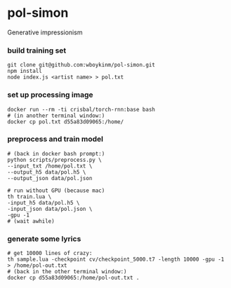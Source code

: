 # pol-simon
Generative impressionism

### build training set
```
git clone git@github.com:wboykinm/pol-simon.git
npm install
node index.js <artist name> > pol.txt
```

### set up processing image
```
docker run --rm -ti crisbal/torch-rnn:base bash
# (in another terminal window:)
docker cp pol.txt d55a83d09065:/home/
```

### preprocess and train model
```
# (back in docker bash prompt:)
python scripts/preprocess.py \
--input_txt /home/pol.txt \
--output_h5 data/pol.h5 \
--output_json data/pol.json

# run without GPU (because mac)
th train.lua \
-input_h5 data/pol.h5 \
-input_json data/pol.json \
-gpu -1
# (wait awhile)
```

### generate some lyrics
```
# get 10000 lines of crazy:
th sample.lua -checkpoint cv/checkpoint_5000.t7 -length 10000 -gpu -1 > /home/pol-out.txt
# (back in the other terminal window:)
docker cp d55a83d09065:/home/pol-out.txt .
```